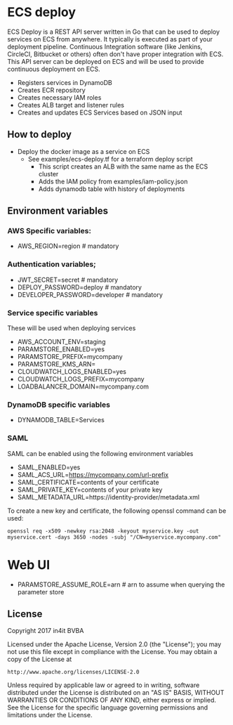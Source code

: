 # ECS deploy
ECS Deploy is a REST API server written in Go that can be used to deploy services on ECS from anywhere. It typically is executed as part of your deployment pipeline. Continuous Integration software (like Jenkins, CircleCI, Bitbucket or others) often don't have proper integration with ECS. This API server can be deployed on ECS and will be used to provide continuous deployment on ECS.

* Registers services in DynamoDB
* Creates ECR repository
* Creates necessary IAM roles
* Creates ALB target and listener rules
* Creates and updates ECS Services based on JSON input

## How to deploy

* Deploy the docker image as a service on ECS
  * See examples/ecs-deploy.tf for a terraform deploy script
    * This script creates an ALB with the same name as the ECS cluster
    * Adds the IAM policy from examples/iam-policy.json
    * Adds dynamodb table with history of deployments

## Environment variables

### AWS Specific variables:

* AWS\_REGION=region                  # mandatory

### Authentication variables;
* JWT\_SECRET=secret                   # mandatory
* DEPLOY\_PASSWORD=deploy              # mandatory
* DEVELOPER\_PASSWORD=developer        # mandatory

### Service specific variables 
These will be used when deploying services

* AWS\_ACCOUNT\_ENV=staging 
* PARAMSTORE\_ENABLED=yes
* PARAMSTORE\_PREFIX=mycompany 
* PARAMSTORE\_KMS\_ARN=
* CLOUDWATCH\_LOGS\_ENABLED=yes
* CLOUDWATCH\_LOGS\_PREFIX=mycompany
* LOADBALANCER\_DOMAIN=mycompany.com

### DynamoDB specific variables
* DYNAMODB\_TABLE=Services

### SAML

SAML can be enabled using the following environment variables
* SAML\_ENABLED=yes
* SAML\_ACS\_URL=https://mycompany.com/url-prefix
* SAML\_CERTIFICATE=contents of your certificate
* SAML\_PRIVATE\_KEY=contents of your private key
* SAML\_METADATA\_URL=https://identity-provider/metadata.xml

To create a new key and certificate, the following openssl command can be used:
```
openssl req -x509 -newkey rsa:2048 -keyout myservice.key -out myservice.cert -days 3650 -nodes -subj "/CN=myservice.mycompany.com"
```

# Web UI

* PARAMSTORE\_ASSUME\_ROLE=arn # arn to assume when querying the parameter store

## License
Copyright 2017 in4it BVBA

Licensed under the Apache License, Version 2.0 (the "License");
you may not use this file except in compliance with the License.
You may obtain a copy of the License at

    http://www.apache.org/licenses/LICENSE-2.0

Unless required by applicable law or agreed to in writing, software
distributed under the License is distributed on an "AS IS" BASIS,
WITHOUT WARRANTIES OR CONDITIONS OF ANY KIND, either express or implied.
See the License for the specific language governing permissions and
limitations under the License.

